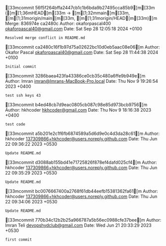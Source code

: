 [33mcommit 56f5f264bffa2447cb1c1b6bda9b27495cca85b9[m[33m ([m[1;36mHEAD[m[33m -> [m[1;32mmain[m[33m, [m[1;31morigin/main[m[33m, [m[1;31morigin/HEAD[m[33m)[m
Merge: 836974e ca2480c
Author: okaforpascal400 <okaforpascal40@gmail.com>
Date:   Sat Sep 28 12:05:18 2024 +0100

    Resolved merge conflict in README.md

[33mcommit ca2480c16f1b97d75a02622bc10d0eb5aac08e06[m
Author: Okafor Pascal <okaforpascal40@gmail.com>
Date:   Sat Sep 28 11:44:38 2024 +0100

    Initial commit

[33mcommit 3286baea423fa43386ce0cb35c480a6ffe9b949e[m
Author: Imran <imran@Imrans-MacBook-Pro.local>
Date:   Thu Nov 9 19:26:54 2023 +0400

    test ssh keys 43

[33mcommit b4ed48cb7d9eac0805cb087c98e85d973bcb9756[m
Author: hkhcoder <hkhcoder@gmail.com>
Date:   Thu Nov 9 18:16:38 2023 +0400

    test code

[33mcommit a5b201e2c1f6fb6874589a5d6d9e0c4d3da28c61[m
Author: hkhcoder <137309866+hkhcoder@users.noreply.github.com>
Date:   Thu Jun 22 09:36:22 2023 +0530

    Update README.md

[33mcommit d3088ab155bd41e71725826f878ef4dafd025cf4[m
Author: hkhcoder <137309866+hkhcoder@users.noreply.github.com>
Date:   Thu Jun 22 09:35:29 2023 +0530

    Update README.md

[33mcommit bc0076667400a2768f61db44eefb15381362fa61[m
Author: hkhcoder <137309866+hkhcoder@users.noreply.github.com>
Date:   Thu Jun 22 09:34:06 2023 +0530

    Update README.md

[33mcommit 770b34c12b2b25a966787a5b56ec0988cfe37bee[m
Author: Imran Teli <devopshydclub@gmail.com>
Date:   Wed Jun 21 20:33:29 2023 +0530

    first commit
